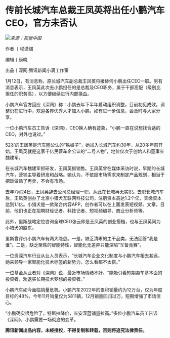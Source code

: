 # 传前长城汽车总裁王凤英将出任小鹏汽车CEO，官方未否认

![](https://inews.gtimg.com/news_bt/Ox0iE9GUQmvloYVLu-HCFDW7KBYAkGln6puv1t-viHzbgAA/1000)_来源：视觉中国_

作者 丨程潇熠

编辑丨康晓

出品丨深网·腾讯新闻小满工作室

1月12日，有消息称，原长城汽车副总裁王凤英将接替何小鹏出任CEO一职。另有消息表示，王凤英此次去小鹏担任的是总裁及CEO职务，属于干部高配（级别比担任的职务高），以方便继续进行内部换血。

小鹏汽车官方回应《深网》称：小鹏去年下半年启动组织调整，目前初见成效。调整仍在进行中，欢迎各界优秀人才加入小鹏。如有进一步信息，会及时与大家分享。

一位小鹏汽车员工告诉《深网》，CEO换人确有迹象，“小鹏一直在说想找合适的CEO，对外也说过。”

52岁的王凤英是汽车圈公认的“铁娘子”，她加入长城汽车约30年，从20多年前开始，王凤英就是这家千亿民营车企公认的“二号人物”，地位仅次于创始人和董事长魏建军。

在长城汽车魏建军抓研发，王凤英抓销售。王凤英曾在媒体采访时说，早期的长城汽车，营销主导着研发和战略。她认为，不依据市场需求来制定产品规划，相当于把饭做熟了再卖，不会有市场。

去年7月24日，王凤英辞去公司总经理一职，从此在长城再无实职。去职长城汽车后，王凤英创办了北京小猎犬互联网科技公司，注册资本高达1.2个亿，实缴资本达到1.1亿。小猎犬是一款聚合内容APP，创作者可以在上面发表短视频、文章。目前，他们也正在招聘财经记者、科技记者、短视频编导、商业分析师等。

此外，里斯战略定位咨询全球CEO张云即是王凤英的创业搭档，也与王凤英同为小猎犬的股东。

里斯曾评价小鹏汽车有两大隐患。一是，缺乏清晰的主干品类，无法回答“我是谁”。二是，缺乏聚焦的智能特性，智能化无差异只能深陷“军备竞赛”。

一位资深汽车行业从业人员表示，“长城汽车企业文化制度与小鹏汽车相去甚远，她来领导一家智能化技术标签的新势力，怎么看都不太搭。”

一位基金从业者对《深网》说，最近市场情绪不好，“能吸引看短期卖车基本面的投资者，劝退买长期技术梦想的投资者。”

小鹏汽车如今面临销量危机。小鹏汽车2022年的累积销量约为12万台，仅为年度目标的48%。今年11月销量仅为5811辆，12月销量回归过万，短期增强了市场信心。

“小鹏确实很危险了，特斯拉降价，长安深蓝销量拉高。”多位小鹏汽车员工告诉《深网》，小鹏需要一场彻底的变革。

**腾讯新闻出品内容，未经授权，不得复制和转载，否则将追究法律责任。**

